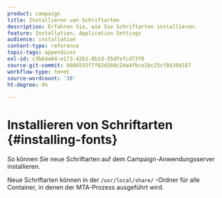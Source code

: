 ```yaml
---
product: campaign
title: Installieren von Schriftarten
description: Erfahren Sie, wie Sie Schriftarten installieren.
feature: Installation, Application Settings
audience: installation
content-type: reference
topic-tags: appendices
exl-id: c3b64a04-e173-42b1-8b1d-35dfefcd73f0
source-git-commit: b666535f7f82d1b8c2da4fbce1bc25cf8d39d187
workflow-type: tm+mt
source-wordcount: '38'
ht-degree: 0%

---
```


# Installieren von Schriftarten {#installing-fonts}



So können Sie neue Schriftarten auf dem Campaign-Anwendungsserver installieren.

Neue Schriftarten können in der `/usr/local/share/` -Ordner für alle Container, in denen der MTA-Prozess ausgeführt wird.
